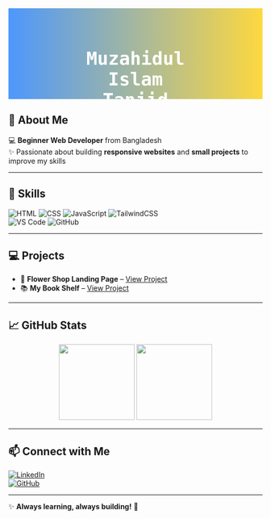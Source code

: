 <div align="center" style="position: relative; overflow: hidden;">

<!-- Animated Gradient Background -->
<svg width="100%" height="180">
  <defs>
    <linearGradient id="grad">
      <stop offset="0%" stop-color="#4D96FF">
        <animate attributeName="stop-color" values="#4D96FF;#6BCB77;#FFD93D;#4D96FF" dur="8s" repeatCount="indefinite" />
      </stop>
      <stop offset="100%" stop-color="#FFD93D">
        <animate attributeName="stop-color" values="#FFD93D;#4D96FF;#6BCB77;#FFD93D" dur="8s" repeatCount="indefinite" />
      </stop>
    </linearGradient>
  </defs>
  <rect width="100%" height="180" fill="url(#grad)" />
</svg>

<!-- Name Overlaid -->
<h1 style="position: absolute; top: 50%; left: 50%; transform: translate(-50%, -50%); color: white; font-size: 36px; font-family: 'Fira Code', monospace;">
  Muzahidul Islam Tanjid
</h1>

</div>

## 🌟 About Me

💻 **Beginner Web Developer** from Bangladesh  
✨ Passionate about building **responsive websites** and **small projects** to improve my skills  

---

## 🚀 Skills

![HTML](https://img.shields.io/badge/HTML-FF6B6B?style=for-the-badge&logo=html5&logoColor=white) 
![CSS](https://img.shields.io/badge/CSS-FFD93D?style=for-the-badge&logo=css3&logoColor=white) 
![JavaScript](https://img.shields.io/badge/JavaScript-6BCB77?style=for-the-badge&logo=javascript&logoColor=black) 
![TailwindCSS](https://img.shields.io/badge/TailwindCSS-4D96FF?style=for-the-badge&logo=tailwind-css&logoColor=white)  
![VS Code](https://img.shields.io/badge/VSCode-9B59B6?style=for-the-badge&logo=visual-studio-code&logoColor=white) 
![GitHub](https://img.shields.io/badge/GitHub-34495E?style=for-the-badge&logo=github)

---

## 💻 Projects

- 🌸 **Flower Shop Landing Page** – [View Project](https://mitanjid.github.io/PH-assignment-02/)  
- 📚 **My Book Shelf** – [View Project](https://mitanjid.github.io/my_bookshelf-/)  

---

## 📈 GitHub Stats

<div align="center">
<img height="150" src="https://github-readme-stats.vercel.app/api?username=mitanjid&show_icons=true&theme=radical&count_private=true&bg_color=1e1e2f&title_color=FF6B6B&icon_color=FFD93D&text_color=6BCB77" /> 
<img height="150" src="https://github-readme-stats.vercel.app/api/top-langs/?username=mitanjid&layout=compact&theme=radical&bg_color=1e1e2f&title_color=FF6B6B&text_color=6BCB77" />
</div>

---

## 📫 Connect with Me

[![LinkedIn](https://img.shields.io/badge/-LinkedIn-1DA1F2?style=for-the-badge&logo=linkedin&logoColor=white)](https://www.linkedin.com/in/muzahidul-islam-18b8b5329/)  
[![GitHub](https://img.shields.io/badge/-GitHub-34495E?style=for-the-badge&logo=github&logoColor=white)](https://github.com/mitanjid)

---

✨ **Always learning, always building!** 🌟
